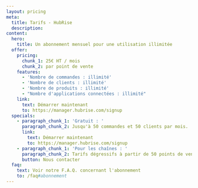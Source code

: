 ```yaml
---
layout: pricing
meta:
  title: Tarifs - HubRise 
  description:
content:
  hero:
    title: Un abonnement mensuel pour une utilisation illimitée
  offer:
    pricing:
      chunk_1: 25€ HT / mois
      chunk_2: par point de vente
    features:
      - 'Nombre de commandes : illimité'
      - 'Nombre de clients : illimité'
      - 'Nombre de produits : illimité'
      - "Nombre d'applications connectées : illimité"
    link:
      text: Démarrer maintenant
      to: https://manager.hubrise.com/signup
  specials:
    - paragraph_chunk_1: 'Gratuit : '
      paragraph_chunk_2: Jusqu'à 50 commandes et 50 clients par mois.
      link:
        text: Démarrer maintenant
        to: https://manager.hubrise.com/signup
    - paragraph_chunk_1: 'Pour les chaînes : '
      paragraph_chunk_2: Tarifs dégressifs à partir de 50 points de vente.
      button: Nous contacter
  faq:
    text: Voir notre F.A.Q. concernant l'abonnement
    to: /faq#abonnement
---
```

